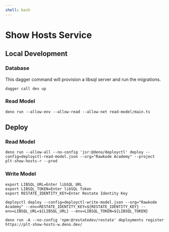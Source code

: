 ```yaml
---
shell: bash
---
```


# Show Hosts Service

## Local Development

### Database

This dagger command will provision a libsql server and run the migrations.

```shell '{"name": "dev"}'
dagger call dev up
```

### Read Model

```shell '{"name": "read-model"}'
deno run --allow-env --allow-read --allow-net read-model/main.ts
```

## Deploy

### Read Model

```shell '{"name": "deploy-read-model"}'
deno run --allow-all --no-config 'jsr:@deno/deployctl' deploy --config=deployctl-read-model.json --org="Rawkode Academy" --project plt-show-hosts-r --prod
```

### Write Model

```shell '{"name": "deploy-write-model"}'
export LIBSQL_URL=Enter libSQL URL
export LIBSQL_TOKEN=Enter libSQL Token
export RESTATE_IDENTITY_KEY=Enter Restate Identity Key

deployctl deploy --config=deployctl-write-model.json --org="Rawkode Academy" --env=RESTATE_IDENTITY_KEY=${RESTATE_IDENTITY_KEY} --env=LIBSQL_URL=${LIBSQL_URL} --env=LIBSQL_TOKEN=${LIBSQL_TOKEN}

deno run -A --no-config 'npm:@restatedev/restate' deployments register https://plt-show-hosts-w.deno.dev/
```
